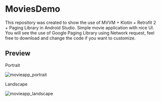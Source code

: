 # MoviesDemo
This repository was created to show the use of MVVM + Klotin + Retrofit 2 + Paging Library in Android Studio. Simple movie application with nice UI. You will see the use of Google Paging Library using Network request, feel free to download and change the code if you want to customize.

## Preview
Portrait

![movieapp_portrait](https://user-images.githubusercontent.com/7152507/44887621-c976aa00-ac92-11e8-96e6-4c5781867532.png)

Landscape

![movieapp_landscape](https://user-images.githubusercontent.com/7152507/44887622-c976aa00-ac92-11e8-9f4d-f36149ed33ba.png)

